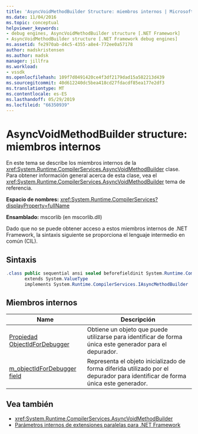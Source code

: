 ```yaml
---
title: 'AsyncVoidMethodBuilder Structure: miembros internos | Microsoft Docs'
ms.date: 11/04/2016
ms.topic: conceptual
helpviewer_keywords:
- debug engines, AsyncVoidMethodBuilder structure [.NET Framework]
- AsyncVoidMethodBuilder structure [.NET Framework debug engines]
ms.assetid: fe2970ab-d4c5-4355-a8e4-772ee0a57178
author: madskristensen
ms.author: madsk
manager: jillfra
ms.workload:
- vssdk
ms.openlocfilehash: 109f7d0491420ce4f3df2179dad15a582213d439
ms.sourcegitcommit: 40d612240dc5bea418cd27fdacdf85ea177e2df3
ms.translationtype: MT
ms.contentlocale: es-ES
ms.lasthandoff: 05/29/2019
ms.locfileid: "66350939"
---
```

# <a name="asyncvoidmethodbuilder-structure---internal-members"></a>AsyncVoidMethodBuilder structure: miembros internos
En este tema se describe los miembros internos de la <xref:System.Runtime.CompilerServices.AsyncVoidMethodBuilder> clase. Para obtener información general acerca de esta clase, vea el <xref:System.Runtime.CompilerServices.AsyncVoidMethodBuilder> tema de referencia.

 **Espacio de nombres:** <xref:System.Runtime.CompilerServices?displayProperty=fullName>

 **Ensamblado:** mscorlib (en mscorlib.dll)

 Dado que no se puede obtener acceso a estos miembros internos de .NET Framework, la sintaxis siguiente se proporciona el lenguaje intermedio en común (CIL).

## <a name="syntax"></a>Sintaxis

```csharp
.class public sequential ansi sealed beforefieldinit System.Runtime.CompilerServices.AsyncVoidMethodBuilder
       extends System.ValueType
       implements System.Runtime.CompilerServices.IAsyncMethodBuilder
```

## <a name="internal-members"></a>Miembros internos

|Name|Descripción|
|----------|-----------------|
|[Propiedad ObjectIdForDebugger](../../extensibility/debugger/asyncvoidmethodbuilder-objectidfordebugger-property.md)|Obtiene un objeto que puede utilizarse para identificar de forma única este generador para el depurador.|
|[m_objectIdForDebugger field](../../extensibility/debugger/asyncvoidmethodbuilder-m-objectidfordebugger-field.md)|Representa el objeto inicializado de forma diferida utilizado por el depurador para identificar de forma única este generador.|

## <a name="see-also"></a>Vea también
- <xref:System.Runtime.CompilerServices.AsyncVoidMethodBuilder>
- [Parámetros internos de extensiones paralelas para .NET Framework](../../extensibility/debugger/parallel-extension-internals-for-the-dotnet-framework.md)
